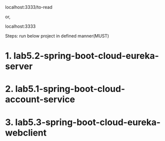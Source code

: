 localhost:3333/to-read

or,

localhost:3333

Steps:
run below project in defined manner(MUST)
# 1. lab5.2-spring-boot-cloud-eureka-server
# 2. lab5.1-spring-boot-cloud-account-service
# 3. lab5.3-spring-boot-cloud-eureka-webclient